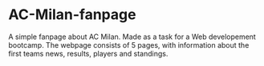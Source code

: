 # AC-Milan-fanpage
A simple fanpage about AC Milan. Made as a task for a Web developement bootcamp.
The webpage consists of 5 pages, with information about the first teams news, results, players and standings.
